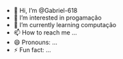 - 👋 Hi, I’m @Gabriel-618
- 👀 I’m interested in progamação
- 🌱 I’m currently learning computação
- 📫 How to reach me ...
- 😄 Pronouns: ...
- ⚡ Fun fact: ...

<!---
Gabriel-618/Gabriel-618 is a ✨ special ✨ repository because its `README.md` (this file) appears on your GitHub profile.
You can click the Preview link to take a look at your changes.
--->
